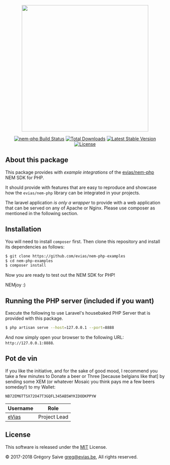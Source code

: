 <p align="center"><img src="https://nem.io/wp-content/themes/nem/img/logo-nem.svg" width="400"></p>

<p align="center">
<a href="https://travis-ci.org/evias/nem-php"><img src="https://travis-ci.org/evias/nem-php.svg" alt="nem-php Build Status"></a>
<a href="https://packagist.org/packages/evias/nem-php"><img src="https://poser.pugx.org/evias/nem-php/d/total.svg" alt="Total Downloads"></a>
<a href="https://packagist.org/packages/evias/nem-php"><img src="https://poser.pugx.org/evias/nem-php/v/stable.svg" alt="Latest Stable Version"></a>
<a href="https://packagist.org/packages/evias/nem-php"><img src="https://poser.pugx.org/evias/nem-php/license.svg" alt="License"></a>
</p>

## About this package

This package provides with *example integrations* of the [evias/nem-php](https://github.com/evias/nem-php) NEM SDK for PHP.

It should provide with features that are easy to reproduce and showcase how the `evias/nem-php` library can be integrated in your projects.

The laravel application *is only a wrapper* to provide with a web application that can be served on any of Apache or Nginx. Please use composer as mentioned in the following section.

## Installation

You will need to install `composer` first. Then clone this repository and install its dependencies as follows:

```bash
$ git clone https://github.com/evias/nem-php-examples
$ cd nem-php-examples
$ composer install
```

Now you are ready to test out the NEM SDK for PHP!

NEMjoy :)

## Running the PHP server (included if you want)

Execute the following to use Laravel's housebaked PHP Server that is provided with this package.

```bash
$ php artisan serve --host=127.0.0.1 --port=8888
```

And now simply open your browser to the following URL: `http://127.0.0.1:8888`.

## Pot de vin

If you like the initiative, and for the sake of good mood, I recommend you take a few minutes to Donate a beer or Three [because belgians like that] by sending some XEM (or whatever Mosaic you think pays me a few beers someday!) to my Wallet:

    NB72EM6TTSX72O47T3GQFL345AB5WYKIDODKPPYW

| Username | Role |
| --- | --- |
| [eVias](https://github.com/evias) | Project Lead |

## License

This software is released under the [MIT](LICENSE) License.

© 2017-2018 Grégory Saive <greg@evias.be>, All rights reserved.
